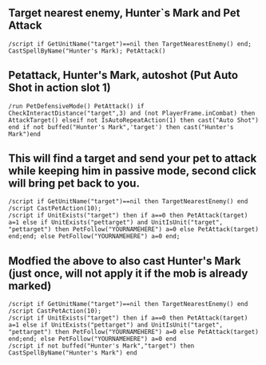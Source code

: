 ## Target nearest enemy, Hunter`s Mark and Pet Attack
```
/script if GetUnitName("target")==nil then TargetNearestEnemy() end; CastSpellByName("Hunter's Mark); PetAttack()
```


## Petattack, Hunter's Mark, autoshot (Put Auto Shot in action slot 1)
```
/run PetDefensiveMode() PetAttack() if CheckInteractDistance("target",3) and (not PlayerFrame.inCombat) then AttackTarget() elseif not IsAutoRepeatAction(1) then cast("Auto Shot") end if not buffed("Hunter's Mark",'target') then cast("Hunter's Mark")end
```


## This will find a target and send your pet to attack while keeping him in passive mode, second click will bring pet back to you.
```
/script if GetUnitName("target")==nil then TargetNearestEnemy() end
/script CastPetAction(10);
/script if UnitExists("target") then if a==0 then PetAttack(target) a=1 else if UnitExists("pettarget") and UnitIsUnit("target", "pettarget") then PetFollow("YOURNAMEHERE") a=0 else PetAttack(target) end;end; else PetFollow("YOURNAMEHERE") a=0 end;
```
 

## Modfied the above to also cast Hunter's Mark (just once, will not apply it if the mob is already marked)
```
/script if GetUnitName("target")==nil then TargetNearestEnemy() end
/script CastPetAction(10);
/script if UnitExists("target") then if a==0 then PetAttack(target) a=1 else if UnitExists("pettarget") and UnitIsUnit("target", "pettarget") then PetFollow("YOURNAMEHERE") a=0 else PetAttack(target) end;end; else PetFollow("YOURNAMEHERE") a=0 end
/script if not buffed("Hunter's Mark","target") then CastSpellByName("Hunter's Mark") end
```